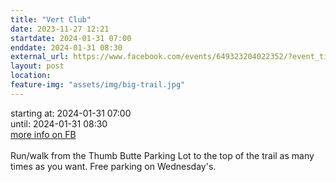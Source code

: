 ```yaml
---
title: "Vert Club"
date: 2023-11-27 12:21
startdate: 2024-01-31 07:00
enddate: 2024-01-31 08:30
external_url: https://www.facebook.com/events/649323204022352/?event_time_id=649324560688883
layout: post
location: 
feature-img: "assets/img/big-trail.jpg"
---
```


starting at: 2024-01-31 07:00<br>until: 2024-01-31 08:30<br><a href="https://www.facebook.com/events/649323204022352/?event_time_id=649324560688883">more info on FB</a><br><br>Run/walk from the Thumb Butte Parking Lot to the top of the trail as many times as you want.  Free parking on Wednesday's.<br>
  <br>
  
